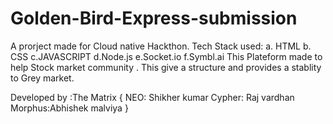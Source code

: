 # Golden-Bird-Express-submission
A prorject  made for Cloud native Hackthon.
Tech Stack used:
                a. HTML
                b. CSS
                c.JAVASCRIPT
                d.Node.js
                e.Socket.io
                f.Symbl.ai
 This Plateform made to help Stock market community .
 This give a structure  and provides a stablity to Grey market.
 
Developed by :The Matrix 
                     { NEO: Shikher kumar
                        Cypher:  Raj vardhan
                         Morphus:Abhishek malviya }
                         
 
